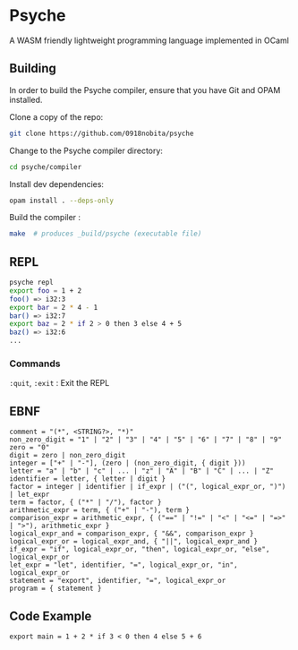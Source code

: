 # Psyche

A WASM friendly lightweight programming language implemented in OCaml

## Building

In order to build the Psyche compiler, ensure that you have Git and OPAM installed.

Clone a copy of the repo:

```bash
git clone https://github.com/0918nobita/psyche
```

Change to the Psyche compiler directory:

```bash
cd psyche/compiler
```

Install dev dependencies:

```bash
opam install . --deps-only
```

Build the compiler :

```bash
make  # produces _build/psyche (executable file)
```

## REPL

```bash
psyche repl
export foo = 1 + 2
foo() => i32:3
export bar = 2 * 4 - 1
bar() => i32:7
export baz = 2 * if 2 > 0 then 3 else 4 + 5
baz() => i32:6
...
```

### Commands

`:quit`, `:exit` : Exit the REPL

## EBNF

```
comment = "(*", <STRING?>, "*)"
non_zero_digit = "1" | "2" | "3" | "4" | "5" | "6" | "7" | "8" | "9"
zero = "0"
digit = zero | non_zero_digit
integer = ["+" | "-"], (zero | (non_zero_digit, { digit }))
letter = "a" | "b" | "c" | ... | "z" | "A" | "B" | "C" | ... | "Z"
identifier = letter, { letter | digit }
factor = integer | identifier | if_expr | ("(", logical_expr_or, ")") | let_expr
term = factor, { ("*" | "/"), factor }
arithmetic_expr = term, { ("+" | "-"), term }
comparison_expr = arithmetic_expr, { ("==" | "!=" | "<" | "<=" | "=>" | ">"), arithmetic_expr }
logical_expr_and = comparison_expr, { "&&", comparison_expr }
logical_expr_or = logical_expr_and, { "||", logical_expr_and }
if_expr = "if", logical_expr_or, "then", logical_expr_or, "else", logical_expr_or
let_expr = "let", identifier, "=", logical_expr_or, "in", logical_expr_or
statement = "export", identifier, "=", logical_expr_or
program = { statement }
```

## Code Example

```text
export main = 1 + 2 * if 3 < 0 then 4 else 5 + 6
```
